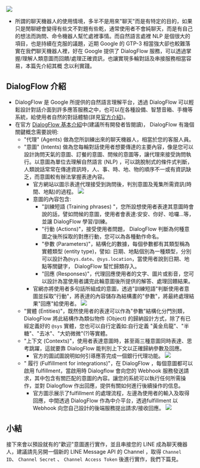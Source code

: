 ![](https://i.imgur.com/apqJrks.png)
- 所謂的聊天機器人的使用情境，多半不是用來"聊天"而是有特定的目的，如果只是閒聊總會變得有些文不對題有些乾，通常使用者不會純聊天，而是有自己的想法而詢問、命令機器人幫忙處裡事情。而自然語言處裡 NLP 是個很大的項目，也是持續在克服的議題，近期 Google 的 GTP-3 相當強大卻也較難落實在我們聊天機器人裡，好在 Google 提供了 DialogFlow 服務，可以透過掌握/理解人類意圖而回饋/處理正確資訊，也讓實現多輪對話及串接服務相當容易，本篇先介紹其概 念以利實踐。
## DialogFlow 介紹
- DialogFlow 是 Google 所提供的自然語言理解平台，透過 DialogFlow 可以輕鬆設計對話介面到許多應答服務之中，也可以在各種設備、智慧音箱、手機等系統，給使用者自然的對話體驗(詳見[官方介紹](https://cloud.google.com/dialogflow/docs/))。
- 在官方 [DialogFlow 基本介紹](https://cloud.google.com/dialogflow/docs/basics)中(建議所有開發者皆閱讀)， DialogFlow 有幾個關鍵概念需要說明:
    - "代理" (Agents) 做為您所訓練出來的聊天機器人，相當於您的客服人員。
    - "意圖" (Intents) 做為您每輪對話使用者想要傳達的主要內容，像是您可以設計詢問天氣的意圖、訂餐的意圖、問候的意圖等，讓代理來接受詢問執行。以意圖為單位去理解自然語言 (NLP) ，可以跳脫制式的條件式判斷，人類說話常常在傳達資訊時，人、事、時、地、物的順序不一或有資訊缺乏，而意圖較有辦法掌握表達內容。
        - 官方網站以圖示表達代理接受到詢問後，判別意圖及蒐集所需資訊(時間、地點)的過程。
          ![](https://i.imgur.com/LHBhQUX.png)
        - 意圖的內容包含:
            - "訓練短語 (Training phrases) "，您所設想使用者表達其意圖時會說的話，譬如問候的意圖，使用者會表達:安安、你好、哈囉...等，並讓 DialogFlow 學習/訓練。
            - "行動 (Actions)"，接受使用者問題， DialogFlow 判斷為何種意圖之後所採取的對應行動，您可以為各種動作命名。 
            - "參數 (Parameters)"，結構化的數據，每個參數都有其類型稱為實體類型 (entity type)，譬如: 日期、地點個別為一種類型，分別可以設計為`@sys.date`、`@sys.location`，當使用者說到日期、地點等關鍵字， DialogFlow 幫忙歸類存入。
            - "回應 (Responses)"，代理回應使用者的文字、圖片或影音，您可以設計為當使用者講完此輪意圖後所提供的解答、處理回饋結果。
        - 官網亦將使用者多句話所組成的意圖，透過"訓練短語"判斷使用者意圖並採取"行動"，將表達的內容儲存為結構畫的"參數"，將最終處理結果"回應"給使用者。
          ![](https://i.imgur.com/oy79ewu.png)
    - "實體 (Entities)"，既然使用者的表達可以作為"參數"結構化分門別類，DialogFlow 將此結構作為類似物件 (Object) 的歸納設計方式，除了有已經定義好的 `@sys` 實體，您也可以自行定義如:自行定義 "黃金烏龍"、"半糖"、"去冰"、"大奶微微"(?)等實體。
    - "上下文 (Contexts)"，使用者表達意圖時，甚至兩三種意圖同時表達、思考跳躍，這就要靠 DialogFlow 能判別上下文以正確歸納參數及回應。
        - 官方的圖試圖說明如何引導應答完成一個銀行代理功能。
          ![](https://i.imgur.com/4eBhzEa.png)
    - " 履行 (Fulfillment for integrations)"，在 DialogFlow ，每個意圖都可以啟用 fulfillment，當啟用時 Dialogflow 會向您的 Webhook 服務發送請求，其中包含有關匹配的意圖的內容。讓您的系統可以執行任何所需操作，並對 Dialogflow 作出回應，提供有關如何進行後續操作的信息。
        - 官方圖示展示了fulfillment 的處理流程，左邊為使用者的輸入及取得回應，中間透過 DialogFlow 作為中介平台，透過fulfillment 以 Webhook 向您自己設計的後端服務提出請求/接收回應。
          ![](https://i.imgur.com/THSB2Er.png)

## 小結
接下來會以預設就有的"歡迎"意圖進行實作，並且串接您的 LINE 成為聊天機器人，建議請先另開一個新的 LINE Message API 的 Channel ，取得 `Channel ID`、 `Channel Secret` 、 `Channel Access Token` 後進行實作，我們下篇見。
